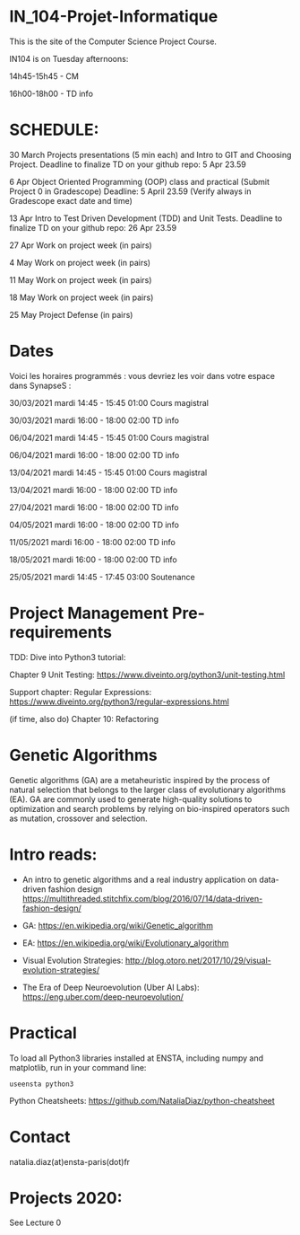 # IN_104-Projet-Informatique
This is the site of the Computer Science Project Course.


IN104 is on Tuesday afternoons:

14h45-15h45 - CM

16h00-18h00 - TD info

# SCHEDULE:

30 March Projects presentations (5 min each) and Intro to GIT and Choosing Project. Deadline to finalize TD on your github repo: 5 Apr 23.59

6 Apr Object Oriented Programming (OOP) class and practical (Submit Project 0 in Gradescope) Deadline: 5 April 23.59 (Verify always in Gradescope exact date and time)

13 Apr Intro to Test Driven Development (TDD) and Unit Tests. Deadline to finalize TD on your github repo: 26 Apr 23.59

27 Apr Work on project week (in pairs)

4 May Work on project week (in pairs)

11 May Work on project week (in pairs)

18 May Work on project week (in pairs)

25 May Project Defense (in pairs)

# Dates

Voici les horaires programmés : vous devriez les voir dans votre espace dans SynapseS :  

30/03/2021	mardi	14:45 - 15:45	01:00	Cours magistral

30/03/2021	mardi	16:00 - 18:00	02:00	TD info

06/04/2021	mardi	14:45 - 15:45	01:00	Cours magistral

06/04/2021	mardi	16:00 - 18:00	02:00	TD info

13/04/2021	mardi	14:45 - 15:45	01:00	Cours magistral

13/04/2021	mardi	16:00 - 18:00	02:00	TD info

27/04/2021	mardi	16:00 - 18:00	02:00	TD info

04/05/2021	mardi	16:00 - 18:00	02:00	TD info

11/05/2021	mardi	16:00 - 18:00	02:00	TD info

18/05/2021	mardi	16:00 - 18:00	02:00	TD info

25/05/2021	mardi	14:45 - 17:45	03:00	Soutenance


# Project Management Pre-requirements
TDD: Dive into Python3 tutorial:

Chapter 9 Unit Testing: https://www.diveinto.org/python3/unit-testing.html

Support chapter: Regular Expressions: https://www.diveinto.org/python3/regular-expressions.html

(if time, also do) Chapter 10: Refactoring 



# Genetic Algorithms

Genetic algorithms (GA) are a metaheuristic inspired by the process of natural selection that belongs to the larger class of evolutionary algorithms (EA). GA are commonly used to generate high-quality solutions to optimization and search problems by relying on bio-inspired operators such as mutation, crossover and selection.

# Intro reads:
- An intro to genetic algorithms and a real industry application on data-driven fashion design
https://multithreaded.stitchfix.com/blog/2016/07/14/data-driven-fashion-design/

- GA: https://en.wikipedia.org/wiki/Genetic_algorithm

- EA: https://en.wikipedia.org/wiki/Evolutionary_algorithm

- Visual Evolution Strategies: http://blog.otoro.net/2017/10/29/visual-evolution-strategies/  

- The Era of Deep Neuroevolution (Uber AI Labs): https://eng.uber.com/deep-neuroevolution/


# Practical

To load all Python3 libraries installed at ENSTA, including numpy and matplotlib, run in your command line:

`
useensta python3
`

Python Cheatsheets: https://github.com/NataliaDiaz/python-cheatsheet

# Contact
natalia.diaz(at)ensta-paris(dot)fr




# Projects 2020: 

See Lecture 0


